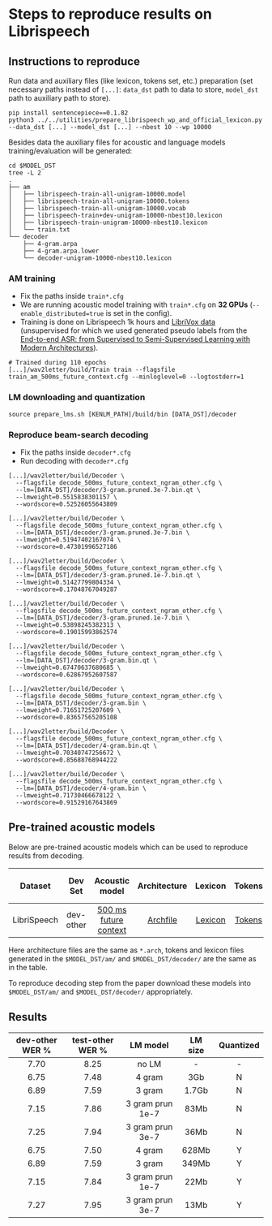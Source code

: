 # Steps to reproduce results on Librispeech

## Instructions to reproduce

Run data and auxiliary files (like lexicon, tokens set, etc.) preparation (set necessary paths instead of `[...]`: `data_dst` path to data to store, `model_dst` path to auxiliary path to store).
```
pip install sentencepiece==0.1.82
python3 ../../utilities/prepare_librispeech_wp_and_official_lexicon.py --data_dst [...] --model_dst [...] --nbest 10 --wp 10000
```
Besides data the auxiliary files for acoustic and language models training/evaluation will be generated:
```
cd $MODEL_DST
tree -L 2
.
├── am
│   ├── librispeech-train-all-unigram-10000.model
│   ├── librispeech-train-all-unigram-10000.tokens
│   ├── librispeech-train-all-unigram-10000.vocab
│   ├── librispeech-train+dev-unigram-10000-nbest10.lexicon
│   ├── librispeech-train-unigram-10000-nbest10.lexicon
│   └── train.txt
└── decoder
    ├── 4-gram.arpa
    ├── 4-gram.arpa.lower
    └── decoder-unigram-10000-nbest10.lexicon
```

### AM training
- Fix the paths inside `train*.cfg`
- We are running acoustic model training with `train*.cfg` on **32 GPUs** (`--enable_distributed=true` is set in the config).
- Training is done on Librispeech 1k hours and [LibriVox data](https://github.com/facebookresearch/libri-light) (unsupervised for which we used generated pseudo labels from the [End-to-end ASR: from Supervised to Semi-Supervised Learning with Modern Architectures](https://arxiv.org/abs/1911.08460)).
```
# Trained during 110 epochs
[...]/wav2letter/build/Train train --flagsfile train_am_500ms_future_context.cfg --minloglevel=0 --logtostderr=1
```

### LM downloading and quantization
```
source prepare_lms.sh [KENLM_PATH]/build/bin [DATA_DST]/decoder
```

### Reproduce beam-search decoding
- Fix the paths inside `decoder*.cfg`
- Run decoding with `decoder*.cfg`
```
[...]/wav2letter/build/Decoder \
  --flagsfile decode_500ms_future_context_ngram_other.cfg \
  --lm=[DATA_DST]/decoder/3-gram.pruned.3e-7.bin.qt \
  --lmweight=0.5515838301157 \
  --wordscore=0.52526055643809

[...]/wav2letter/build/Decoder \
  --flagsfile decode_500ms_future_context_ngram_other.cfg \
  --lm=[DATA_DST]/decoder/3-gram.pruned.3e-7.bin \
  --lmweight=0.51947402167074 \
  --wordscore=0.47301996527186

[...]/wav2letter/build/Decoder \
  --flagsfile decode_500ms_future_context_ngram_other.cfg \
  --lm=[DATA_DST]/decoder/3-gram.pruned.1e-7.bin.qt \
  --lmweight=0.51427799804334 \
  --wordscore=0.17048767049287

[...]/wav2letter/build/Decoder \
  --flagsfile decode_500ms_future_context_ngram_other.cfg \
  --lm=[DATA_DST]/decoder/3-gram.pruned.1e-7.bin \
  --lmweight=0.53898245382313 \
  --wordscore=0.19015993862574

[...]/wav2letter/build/Decoder \
  --flagsfile decode_500ms_future_context_ngram_other.cfg \
  --lm=[DATA_DST]/decoder/3-gram.bin.qt \
  --lmweight=0.67470637680685 \
  --wordscore=0.62867952607587

[...]/wav2letter/build/Decoder \
  --flagsfile decode_500ms_future_context_ngram_other.cfg \
  --lm=[DATA_DST]/decoder/3-gram.bin \
  --lmweight=0.71651725207609 \
  --wordscore=0.83657565205108

[...]/wav2letter/build/Decoder \
  --flagsfile decode_500ms_future_context_ngram_other.cfg \
  --lm=[DATA_DST]/decoder/4-gram.bin.qt \
  --lmweight=0.70340747256672 \
  --wordscore=0.85688768944222

[...]/wav2letter/build/Decoder \
  --flagsfile decode_500ms_future_context_ngram_other.cfg \
  --lm=[DATA_DST]/decoder/4-gram.bin \
  --lmweight=0.71730466678122 \
  --wordscore=0.91529167643869
```

## Pre-trained acoustic models

Below are pre-trained acoustic models which can be used to reproduce results from decoding.

| Dataset | Dev Set | Acoustic model | Architecture | Lexicon | Tokens | Beam-search lexicon | LM model |
|:-:|:-:|:-:|:-:|:-:|:-:|:-:|:-:|
| LibriSpeech | dev-other | [500 ms future context](https://dl.fbaipublicfiles.com/wav2letter/streaming_convnets/librispeech/models/am/am_500ms_future_context_dev_other.bin) | [Archfile](https://dl.fbaipublicfiles.com/wav2letter/streaming_convnets/librispeech/am_500ms_future_context.arch) | [Lexicon](https://dl.fbaipublicfiles.com/wav2letter/streaming_convnets/librispeech/librispeech-train+dev-unigram-10000-nbest10.lexicon) | [Tokens](https://dl.fbaipublicfiles.com/wav2letter/streaming_convnets/librispeech/librispeech-train-all-unigram-10000.tokens) | [Beam-search lexicon](https://dl.fbaipublicfiles.com/wav2letter/streaming_convnets/librispeech/decoder-unigram-10000-nbest10.lexicon) | [LM](https://dl.fbaipublicfiles.com/wav2letter/streaming_convnets/librispeech/models/lm/3-gram.pruned.3e-7.bin.qt)

Here architecture files are the same as `*.arch`, tokens and lexicon files generated in the `$MODEL_DST/am/` and `$MODEL_DST/decoder/` are the same as in the table.

To reproduce decoding step from the paper download these models into `$MODEL_DST/am/` and `$MODEL_DST/decoder/` appropriately.

## Results

| dev-other WER % | test-other WER % | LM model | LM size | Quantized |
|:-:|:-:|:-:|:-:|:-:|
| 7.70 | 8.25 | no LM | - | - |
| 6.75 | 7.48 | 4 gram | 3Gb | N |
| 6.89 | 7.59 | 3 gram | 1.7Gb | N |
| 7.15 | 7.86 | 3 gram prun 1e-7 | 83Mb | N |
| 7.25 | 7.94 | 3 gram prun 3e-7| 36Mb | N |
| 6.75 | 7.50 | 4 gram | 628Mb | Y |
| 6.89 | 7.59 | 3 gram | 349Mb | Y |
| 7.15 | 7.84 | 3 gram prun 1e-7 | 22Mb | Y |
| 7.27 | 7.95 | 3 gram prun 3e-7| 13Mb | Y |
